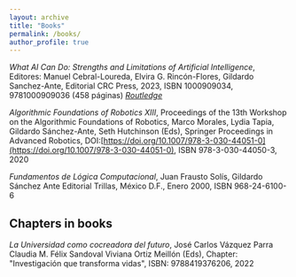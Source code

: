 ```yaml
---
layout: archive
title: "Books"
permalink: /books/
author_profile: true
---
```


*What AI Can Do: Strengths and Limitations of Artificial Intelligence*, 
Editores: Manuel Cebral-Loureda, Elvira G. Rincón-Flores, Gildardo Sanchez-Ante, Editorial CRC Press, 2023, 
ISBN 1000909034, 9781000909036 (458 páginas) [*Routledge*](https://www.routledge.com/What-AI-Can-Do-Strengths-and-Limitations-of-Artificial-Intelligence/Cebral-Loureda-Rincon-Flores-Sanchez-Ante/p/book/9781032396002)

*Algorithmic Foundations of Robotics XIII*, Proceedings of the 13th Workshop on the Algorithmic Foundations of Robotics, Marco Morales, Lydia Tapia, Gildardo Sánchez-Ante, Seth Hutchinson (Eds), Springer Proceedings in Advanced Robotics, DOI:[https://doi.org/10.1007/978-3-030-44051-0](https://doi.org/10.1007/978-3-030-44051-0), ISBN 978-3-030-44050-3, 2020

*Fundamentos de Lógica Computacional*, Juan Frausto Solís, Gildardo Sánchez Ante Editorial Trillas, México D.F., Enero 2000, ISBN 968-24-6100-6

## Chapters in books

*La Universidad como cocreadora del futuro*, José Carlos Vázquez Parra Claudia M. Félix Sandoval Viviana Ortiz Meillón (Eds), Chapter: "Investigación que transforma vidas", ISBN: 9788419376206, 2022
